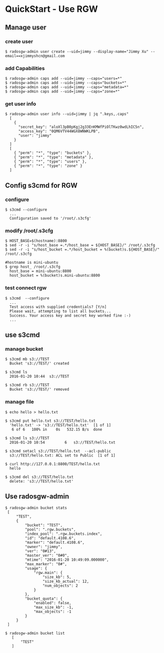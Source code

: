 QuickStart - Use RGW
===================================

Manage user
----------------------------

### create user

    $ radosgw-admin user create --uid=jimmy --display-name="Jimmy Xu" --email==xjimmyshcn@gmail.com

### add Capabilities

    $ radosgw-admin caps add --uid=jimmy --caps="users=*"
    $ radosgw-admin caps add --uid=jimmy --caps="buckets=*"
    $ radosgw-admin caps add --uid=jimmy --caps="metadata=*"
    $ radosgw-admin caps add --uid=jimmy --caps="zone=*"

### get user info

    $ radosgw-admin user info --uid=jimmy | jq ".keys,.caps"
      [
        {
          "secret_key": "aloXl3pB0pKgj2g33EnKMWfPiOlTKwz0wdLhIC5n",
          "access_key": "0QM6VTV44WGX8WNWKLPB",
          "user": "jimmy"
        }
      ]
      [
        { "perm": "*", "type": "buckets" },
        { "perm": "*", "type": "metadata" },
        { "perm": "*", "type": "users" },
        { "perm": "*", "type": "zone" }
      ]


Config s3cmd for RGW
----------------------------

### configure

    $ s3cmd --configure
      ...
      Configuration saved to '/root/.s3cfg'


### modify /root/.s3cfg

    $ HOST_BASE=$(hostname):8800
    $ sed -r -i "s/host_base =.*/host_base = ${HOST_BASE}/" /root/.s3cfg
    $ sed -r -i "s/host_bucket =.*/host_bucket = %(bucket)s.${HOST_BASE}/" /root/.s3cfg

    #hostname is mini-ubuntu
    $ grep host_ /root/.s3cfg
      host_base = mini-ubuntu:8800
      host_bucket = %(bucket)s.mini-ubuntu:8800


### test connect rgw

    $ s3cmd  --configure
      ...
      Test access with supplied credentials? [Y/n]
      Please wait, attempting to list all buckets...
      Success. Your access key and secret key worked fine :-)
      ...


use s3cmd
----------------------------

### manage bucket

    $ s3cmd mb s3://TEST
      Bucket 's3://TEST/' created

    $ s3cmd ls
      2016-01-20 10:44  s3://TEST

    $ s3cmd rb s3://TEST
      Bucket 's3://TEST/' removed

### manage file

    $ echo hello > hello.txt

    $ s3cmd put hello.txt s3://TEST/hello.txt
      'hello.txt' -> 's3://TEST/hello.txt'  [1 of 1]
       6 of 6   100% in    0s   532.15 B/s  done

    $ s3cmd ls s3://TEST
      2016-01-20 10:54         6   s3://TEST/hello.txt

    $ s3cmd setacl s3://TEST/hello.txt  --acl-public
      s3://TEST/hello.txt: ACL set to Public  [1 of 1]

    $ curl http://127.0.0.1:8800/TEST/hello.txt
      hello

    $ s3cmd del s3://TEST/hello.txt
      delete: 's3://TEST/hello.txt'


Use radosgw-admin
----------------------------

    $ radosgw-admin bucket stats
     [
         "TEST",
         {
             "bucket": "TEST",
             "pool": ".rgw.buckets",
             "index_pool": ".rgw.buckets.index",
             "id": "default.4108.6",
             "marker": "default.4108.6",
             "owner": "jimmy",
             "ver": "0#13",
             "master_ver": "0#0",
             "mtime": "2016-01-20 10:49:09.000000",
             "max_marker": "0#",
             "usage": {
                 "rgw.main": {
                     "size_kb": 5,
                     "size_kb_actual": 12,
                     "num_objects": 2
                 }
             },
             "bucket_quota": {
                 "enabled": false,
                 "max_size_kb": -1,
                 "max_objects": -1
             }
         }
     ]

    $ radosgw-admin bucket list
       [
           "TEST"
       ]
